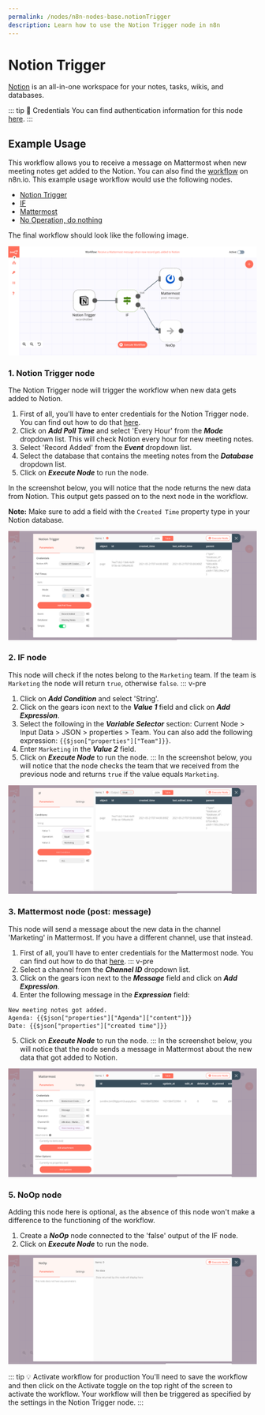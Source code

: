 ```yaml
---
permalink: /nodes/n8n-nodes-base.notionTrigger
description: Learn how to use the Notion Trigger node in n8n
---
```


# Notion Trigger

[Notion](https://notion.so) is an all-in-one workspace for your notes, tasks, wikis, and databases.

::: tip 🔑 Credentials
You can find authentication information for this node [here](../../../credentials/Notion/README.md).
:::

## Example Usage

This workflow allows you to receive a message on Mattermost when new meeting notes get added to the Notion. You can also find the [workflow](https://n8n.io/workflows/1089) on n8n.io. This example usage workflow would use the following nodes.
- [Notion Trigger]()
- [IF](../../core-nodes/IF/README.md)
- [Mattermost](../../nodes/Mattermost/README.md)
- [No Operation, do nothing](../../core-nodes/NoOperationDoNothing/README.md)

The final workflow should look like the following image.

![A workflow with the Notion Trigger node](./workflow.png)

### 1. Notion Trigger node

The Notion Trigger node will trigger the workflow when new data gets added to Notion.

1. First of all, you'll have to enter credentials for the Notion Trigger node. You can find out how to do that [here](../../../credentials/Notion/README.md).
2. Click on ***Add Poll Time*** and select 'Every Hour' from the ***Mode*** dropdown list. This will check Notion every hour for new meeting notes.
3. Select 'Record Added' from the ***Event*** dropdown list.
4. Select the database that contains the meeting notes from the ***Database*** dropdown list.
5. Click on ***Execute Node*** to run the node.

In the screenshot below, you will notice that the node returns the new data from Notion. This output gets passed on to the next node in the workflow.

**Note:** Make sure to add a field with the `Created Time` property type in your Notion database.

![Using the Notion Trigger node to trigger the workflow](./NotionTrigger_node.png)

### 2. IF node

This node will check if the notes belong to the `Marketing` team. If the team is `Marketing` the node will return `true`, otherwise `false`.
::: v-pre
1. Click on ***Add Condition*** and select 'String'.
2. Click on the gears icon next to the ***Value 1*** field and click on ***Add Expression***.
3. Select the following in the ***Variable Selector*** section: Current Node > Input Data > JSON > properties > Team. You can also add the following expression: `{{$json["properties"]["Team"]}}`.
4. Enter `Marketing` in the ***Value 2*** field.
5. Click on ***Execute Node*** to run the node.
:::
In the screenshot below, you will notice that the node checks the team that we received from the previous node and returns `true` if the value equals `Marketing`.

![Using the IF node to check the team](./IF_node.png)

### 3. Mattermost node (post: message)

This node will send a message about the new data in the channel 'Marketing' in Mattermost. If you have a different channel, use that instead.

1. First of all, you'll have to enter credentials for the Mattermost node. You can find out how to do that [here](../../../credentials/Mattermost/README.md).
::: v-pre
2. Select a channel from the ***Channel ID*** dropdown list.
3. Click on the gears icon next to the ***Message*** field and click on ***Add Expression***.
4. Enter the following message in the ***Expression*** field:
```
New meeting notes got added.
Agenda: {{$json["properties"]["Agenda"]["content"]}}
Date: {{$json["properties"]["created time"]}}
```
5. Click on ***Execute Node*** to run the node.
:::
In the screenshot below, you will notice that the node sends a message in Mattermost about the new data that got added to Notion.

![Using the Mattermost node to send a message](./Mattermost_node.png)

### 5. NoOp node

Adding this node here is optional, as the absence of this node won't make a difference to the functioning of the workflow.

1. Create a ***NoOp*** node connected to the 'false' output of the IF node.
2. Click on ***Execute Node*** to run the node.

![Using the NoOp node](./NoOp_node.png)

::: tip 💡 Activate workflow for production
You'll need to save the workflow and then click on the Activate toggle on the top right of the screen to activate the workflow. Your workflow will then be triggered as specified by the settings in the Notion Trigger node.
:::
